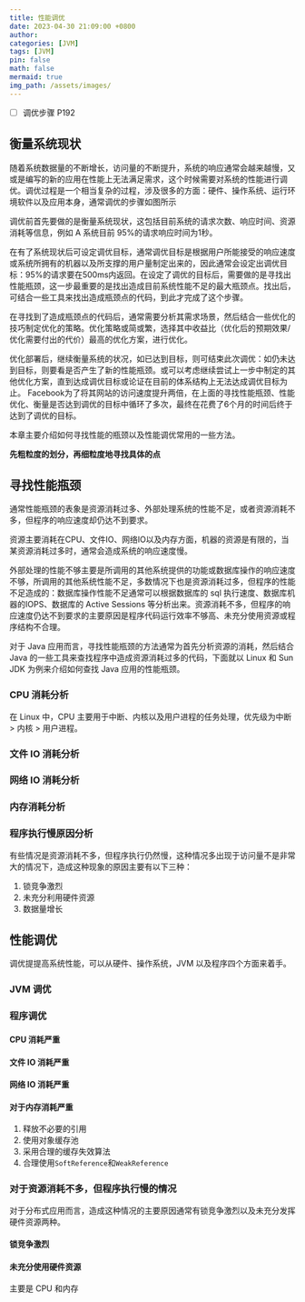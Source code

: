 ```yaml
---
title: 性能调优
date: 2023-04-30 21:09:00 +0800
author: 
categories: [JVM]
tags: [JVM]
pin: false
math: false
mermaid: true
img_path: /assets/images/
---
```


- [ ] 调优步骤 P192

## 衡量系统现状

随着系统数据量的不断增长，访问量的不断提升，系统的响应通常会越来越慢，又或是编写的新的应用在性能上无法满足需求，这个时候需要对系统的性能进行调优。调优过程是一个相当复杂的过程，涉及很多的方面：硬件、操作系统、运行环境软件以及应用本身，通常调优的步骤如图所示

调优前首先要做的是衡量系统现状，这包括目前系统的请求次数、响应时间、资源消耗等信息，例如 A 系统目前 95%的请求响应时间为1秒。

在有了系统现状后可设定调优目标，通常调优目标是根据用户所能接受的响应速度或系统所拥有的机器以及所支撑的用户量制定出来的，因此通常会设定出调优目标：95%的请求要在500ms内返回。在设定了调优的目标后，需要做的是寻找出性能瓶颈，这一步最重要的是找出造成目前系统性能不足的最大瓶颈点。找出后，可结合一些工具来找出造成瓶颈点的代码，到此才完成了这个步骤。

在寻找到了造成瓶颈点的代码后，通常需要分析其需求场景，然后结合一些优化的技巧制定优化的策略。优化策略或简或繁，选择其中收益比（优化后的预期效果/优化需要付出的代价）最高的优化方案，进行优化。

优化部署后，继续衡量系统的状况，如已达到目标，则可结束此次调优：如仍未达到目标，则要看是否产生了新的性能瓶颈。或可以考虑继续尝试上一步中制定的其他优化方案，直到达成调优目标或论证在目前的体系结构上无法达成调优目标为止。
Facebook为了将其网站的访问速度提升两倍，在上面的寻找性能瓶颈、性能优化、衡量是否达到调优的目标中循环了多次，最终在花费了6个月的时间后终于达到了调优的目标。

本章主要介绍如何寻找性能的瓶颈以及性能调优常用的一些方法。

**先粗粒度的划分，再细粒度地寻找具体的点**

## 寻找性能瓶颈

通常性能瓶颈的表象是资源消耗过多、外部处理系统的性能不足，或者资源消耗不多，但程序的响应速度却仍达不到要求。

资源主要消耗在CPU、文件IO、网络IO以及内存方面，机器的资源是有限的，当某资源消耗过多时，通常会造成系统的响应速度慢。

外部处理的性能不够主要是所调用的其他系统提供的功能或数据库操作的响应速度不够，所调用的其他系统性能不足，多数情况下也是资源消耗过多，但程序的性能不足造成的：数据库操作性能不足通常可以根据数据库的 sql 执行速度、数据库机器的IOPS、数据库的 Active Sessions 等分析出来。资源消耗不多，但程序的响应速度仍达不到要求的主要原因是程序代码运行效率不够高、未充分使用资源或程序结构不合理。

对于 Java 应用而言，寻找性能瓶颈的方法通常为首先分析资源的消耗，然后结合 Java 的一些工具来查找程序中造成资源消耗过多的代码，下面就以 Linux 和 Sun JDK 为例来介绍如何查找 Java 应用的性能瓶颈。

### CPU 消耗分析

在 Linux 中，CPU 主要用于中断、内核以及用户进程的任务处理，优先级为中断 > 内核 > 用户进程。

### 文件 IO 消耗分析


### 网络 IO 消耗分析



### 内存消耗分析


### 程序执行慢原因分析

有些情况是资源消耗不多，但程序执行仍然慢，这种情况多出现于访问量不是非常大的情况下，造成这种现象的原因主要有以下三种：
1. 锁竞争激烈
2. 未充分利用硬件资源
3. 数据量增长




## 性能调优

调优提提高系统性能，可以从硬件、操作系统，JVM 以及程序四个方面来着手。

### JVM 调优



### 程序调优

#### CPU 消耗严重


#### 文件 IO 消耗严重


#### 网络 IO 消耗严重


#### 对于内存消耗严重

1. 释放不必要的引用
2. 使用对象缓存池
3. 采用合理的缓存失效算法
4. 合理使用`SoftReference`和`WeakReference`

### 对于资源消耗不多，但程序执行慢的情况

对于分布式应用而言，造成这种情况的主要原因通常有锁竞争激烈以及未充分发挥硬件资源两种。

#### 锁竞争激烈


#### 未充分使用硬件资源

主要是 CPU 和内存




